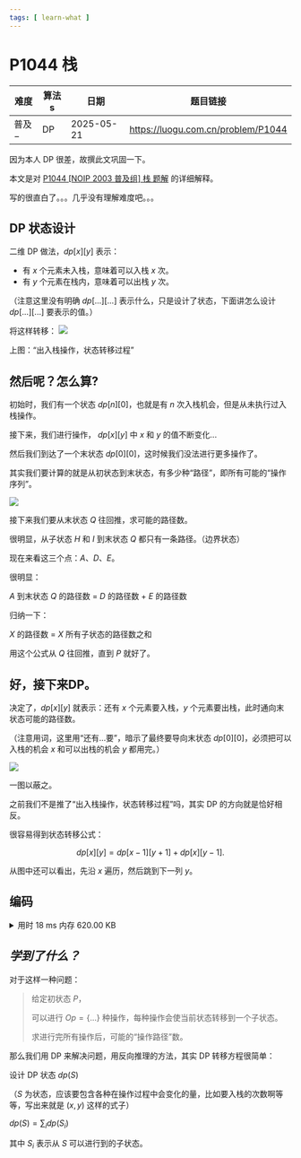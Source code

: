 ```yaml
---
tags: [ learn-what ]
---
```


# P1044 栈

| 难度  | 算法s | 日期         | 题目链接                               |
| --- | --- | ---------- | ---------------------------------- |
| 普及− | DP  | 2025-05-21 | https://luogu.com.cn/problem/P1044 |

因为本人 DP 很差，故撰此文巩固一下。

本文是对 [P1044 [NOIP 2003 普及组] 栈 题解](https://www.luogu.com.cn/article/v9r07ta2) 的详细解释。

写的很直白了。。。几乎没有理解难度吧。。。

## DP 状态设计

二维 DP 做法，$dp[x][y]$ 表示：

- 有 $x$ 个元素未入栈，意味着可以入栈 $x$ 次。
- 有 $y$ 个元素在栈内，意味着可以出栈 $y$ 次。

（注意这里没有明确 $dp[...][...]$ 表示什么，只是设计了状态，下面讲怎么设计 $dp[...][...]$ 要表示的值。）

将这样转移：
![](https://cdn.luogu.com.cn/upload/image_hosting/n2jl2s37.png)

上图：“出入栈操作，状态转移过程”

## 然后呢？怎么算?

初始时，我们有一个状态 $dp[n][0]$，也就是有 $n$ 次入栈机会，但是从未执行过入栈操作。

接下来，我们进行操作， $dp[x][y]$ 中 $x$ 和 $y$ 的值不断变化...

然后我们到达了一个末状态 $dp[0][0]$，这时候我们没法进行更多操作了。

其实我们要计算的就是从初状态到末状态，有多少种“路径”，即所有可能的“操作序列”。

![](https://cdn.luogu.com.cn/upload/image_hosting/ecpuda80.png)

接下来我们要从末状态 $Q$ 往回推，求可能的路径数。

很明显，从子状态 $H$ 和 $I$ 到末状态 $Q$ 都只有一条路径。（边界状态）

现在来看这三个点：$A$、$D$、$E$。

很明显：

$A$ 到末状态 $Q$ 的路径数 $=$ $D$ 的路径数 $+$ $E$ 的路径数

归纳一下：

$X$ 的路径数 $=$ $X$ 所有子状态的路径数之和

用这个公式从 $Q$ 往回推，直到 $P$ 就好了。

## 好，接下来DP。

决定了，$dp[x][y]$ 就表示：还有 $x$ 个元素要入栈，$y$ 个元素要出栈，此时通向末状态可能的路径数。

（注意用词，这里用“还有...要”，暗示了最终要导向末状态 $dp[0][0]$，必须把可以入栈的机会 $x$ 和可以出栈的机会 $y$ 都用完。）

![](https://cdn.luogu.com.cn/upload/image_hosting/5bt74bdi.png)

一图以蔽之。

之前我们不是推了“出入栈操作，状态转移过程”吗，其实 DP 的方向就是恰好相反。

很容易得到状态转移公式：

$$
dp[x][y]=dp[x-1][y+1]+dp[x][y-1].
$$

从图中还可以看出，先沿 $x$ 遍历，然后跳到下一列 $y$。

## 编码

<details>
<summary>用时 18 ms 内存 620.00 KB</summary>
```cpp showLineNumbers
/*
* P1044 [NOIP 2003 普及组] 栈
* DP
*/
#include <iostream>
using namespace std;
const int MAXN = 18;
/*
* dp[x][y]: 还可以入栈 x 次，可以出栈 y 次，得到的序列数
* （x = 未入栈数字个数，y = 栈内数字个数）
*/
int dp[MAXN][MAXN];
int main() {
    int n;
    cin >> n;
    for (int x = 0; x <= n; x++) {
        for (int y = 0; y <= n; y++) {
            if (x == 0) {
                dp[x][y] = 1;
            } else if (y == 0) {
                dp[x][y] = dp[x - 1][y + 1];
            } else {
                dp[x][y] = dp[x][y - 1] + dp[x - 1][y + 1];
            }
        }
    }
    cout << dp[n][0] << endl;
    return 0;
}
```
</details>



## _学到了什么？_

对于这样一种问题：

> 给定初状态 $P$，
> 
> 可以进行 $Op=\{...\}$ 种操作，每种操作会使当前状态转移到一个子状态。
> 
> 求进行完所有操作后，可能的“操作路径”数。

那么我们用 DP 来解决问题，用反向推理的方法，其实 DP 转移方程很简单：

设计 DP 状态 $dp(S)$

（$S$ 为状态，应该要包含各种在操作过程中会变化的量，比如要入栈的次数啊等等，写出来就是 $(x,y)$ 这样的式子）

$dp(S)=\sum_i dp(S_i)$

其中 $S_i$ 表示从 $S$ 可以进行到的子状态。
